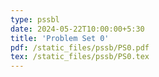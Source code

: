 ```yaml
---
type: pssbl
date: 2024-05-22T10:00:00+5:30
title: 'Problem Set 0'
pdf: /static_files/pssb/PS0.pdf
tex: /static_files/pssb/PS0.tex
---
```

<!-- 
solutions: /static_files/pssb/PS0Sol.pdf -->
